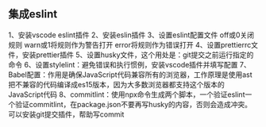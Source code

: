 ## 集成eslint
1、安装vscode eslint插件
2、安装eslin插件
3、设置eslint配置文件
  off或0关闭规则
  warn或1将规则作为警告打开
  error将规则作为错误打开
4、设置prettierrc文件，安装prettier插件
5、设置husky文件，这个用处是：git提交之前运行指定的命令
6、设置stylelint：避免错误和执行惯例，安装vscode插件并填写配置
7、Babel配置：作用是确保JavaScript代码兼容所有的浏览器，工作原理是使用ast把不兼容的代码编译成es15版本，因为大多数浏览器都支持这个版本的JavaScript代码
8、commitlint：使用npx命令生成两个脚本，一个验证eslint一个验证commitlint，在package.json不要再写husky的内容，否则会造成冲突。可以安装git提交插件，帮助写commit